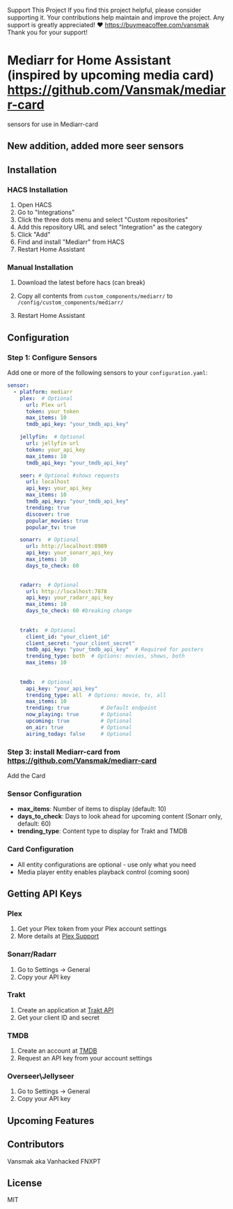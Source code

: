 Support This Project If you find this project helpful, please consider supporting it. Your contributions help maintain and improve the project. Any support is greatly appreciated! ❤️ https://buymeacoffee.com/vansmak Thank you for your support!


# Mediarr for Home Assistant (inspired by upcoming media card) https://github.com/Vansmak/mediarr-card

sensors for use in Mediarr-card 
## New addition, added more seer sensors
## Installation

### HACS Installation
1. Open HACS
2. Go to "Integrations"
3. Click the three dots menu and select "Custom repositories"
4. Add this repository URL and select "Integration" as the category
5. Click "Add"
6. Find and install "Mediarr" from HACS
7. Restart Home Assistant


### Manual Installation
1. Download the latest  before hacs (can break)
2. Copy all contents from `custom_components/mediarr/` to `/config/custom_components/mediarr/`
   
4. Restart Home Assistant

## Configuration

### Step 1: Configure Sensors
Add one or more of the following sensors to your `configuration.yaml`:

```yaml
sensor:
  - platform: mediarr
    plex:  # Optional
      url: Plex url
      token: your_token
      max_items: 10
      tmdb_api_key: "your_tmdb_api_key"

    jellyfin:  # Optional
      url: jellyfin url
      token: your_api_key 
      max_items: 10
      tmdb_api_key: "your_tmdb_api_key"

    seer: # Optional #shows requests
      url: localhost
      api_key: your_api_key
      max_items: 10
      tmdb_api_key: "your_tmdb_api_key" 
      trending: true      
      discover: true  
      popular_movies: true  
      popular_tv: true 

    sonarr:  # Optional
      url: http://localhost:8989
      api_key: your_sonarr_api_key
      max_items: 10
      days_to_check: 60
     

    radarr:  # Optional
      url: http://localhost:7878
      api_key: your_radarr_api_key
      max_items: 10
      days_to_check: 60 #breaking change
      
    
    trakt:  # Optional
      client_id: "your_client_id"
      client_secret: "your_client_secret"
      tmdb_api_key: "your_tmdb_api_key"  # Required for posters
      trending_type: both  # Options: movies, shows, both
      max_items: 10
     
    
    tmdb:  # Optional
      api_key: "your_api_key"
      trending_type: all  # Options: movie, tv, all
      max_items: 10
      trending: true          # Default endpoint
      now_playing: true       # Optional
      upcoming: true          # Optional
      on_air: true            # Optional
      airing_today: false     # Optional
```


### Step 3: install Mediarr-card from https://github.com/Vansmak/mediarr-card
Add the Card


### Sensor Configuration
- **max_items**: Number of items to display (default: 10)
- **days_to_check**: Days to look ahead for upcoming content (Sonarr only, default: 60)
- **trending_type**: Content type to display for Trakt and TMDB

### Card Configuration
- All entity configurations are optional - use only what you need
- Media player entity enables playback control (coming soon)

## Getting API Keys

### Plex
1. Get your Plex token from your Plex account settings
2. More details at [Plex Support](https://support.plex.tv/articles/204059436-finding-an-authentication-token-x-plex-token/)

### Sonarr/Radarr
1. Go to Settings -> General
2. Copy your API key

### Trakt
1. Create an application at [Trakt API](https://trakt.tv/oauth/applications)
2. Get your client ID and secret

### TMDB
1. Create an account at [TMDB](https://www.themoviedb.org/)
2. Request an API key from your account settings

### Overseer\Jellyseer
1. Go to Settings -> General
2. Copy your API key
   
## Upcoming Features

## Contributors
Vansmak aka Vanhacked
FNXPT

## License
MIT
